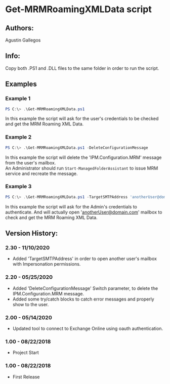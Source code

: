 ﻿# Get-MRMRoamingXMLData script  

## Authors:  
Agustin Gallegos  

## Info:  
Copy both .PS1 and .DLL files to the same folder in order to run the script.  

## Examples  
### Example 1  
```powershell
PS C:\> .\Get-MRMRoamingXMLData.ps1
```
In this example the script will ask for the user's credentials to be checked and get the MRM Roaming XML Data.  

### Example 2  
```powershell
PS C:\> .\Get-MRMRoamingXMLData.ps1 -DeleteConfigurationMessage
```
In this example the script will delete the 'IPM.Configuration.MRM' message from the user's mailbox.  
An Administrator should run `Start-ManagedFolderAssistant` to issue MRM service and recreate the message. 

### Example 3  
```powershell
PS C:\> .\Get-MRMRoamingXMLData.ps1 -TargetSMTPAddress 'anotherUser@domain.com'
```
In this example the script will ask for the Admin's credentials to authenticate. And will actually open 'anotherUser@domain.com' mailbox to check and get the MRM Roaming XML Data.  
 

## Version History:  
### 2.30 - 11/10/2020
 - Added 'TargetSMTPAddress' in order to open another user's mailbox with Impersonation permissions.
### 2.20 - 05/25/2020
 - Added 'DeleteConfigurationMessage' Switch parameter, to delete the IPM.Configuration.MRM message.
 - Added some try/catch blocks to catch error messages and properly show to the user.
### 2.00 - 05/14/2020
 - Updated tool to connect to Exchange Online using oauth authentication.
### 1.00 - 08/22/2018
 - Project Start
### 1.00 - 08/22/2018
 - First Release
